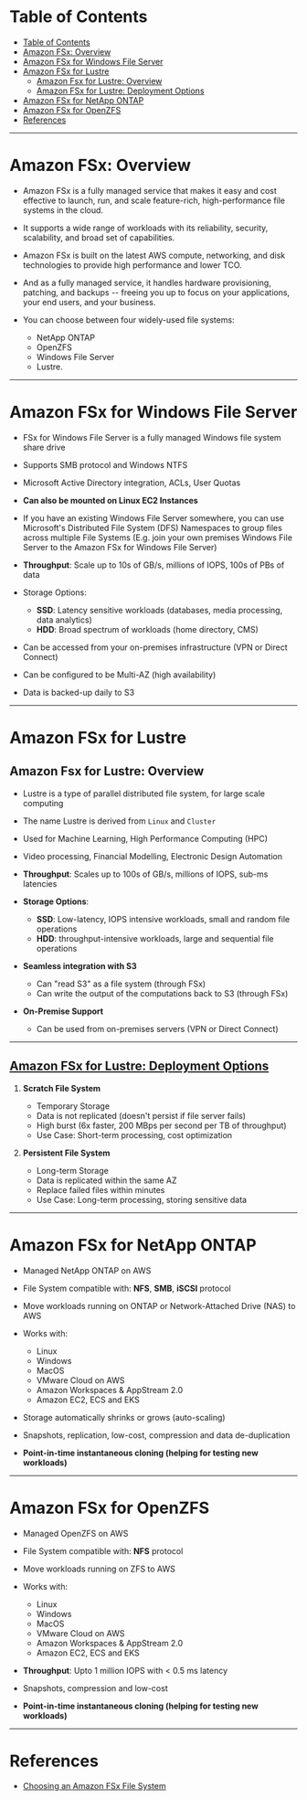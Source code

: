 # Table of Contents

- [Table of Contents](#table-of-contents)
- [Amazon FSx: Overview](#amazon-fsx-overview)
- [Amazon FSx for Windows File Server](#amazon-fsx-for-windows-file-server)
- [Amazon FSx for Lustre](#amazon-fsx-for-lustre)
  - [Amazon Fsx for Lustre: Overview](#amazon-fsx-for-lustre-overview)
  - [Amazon FSx for Lustre: Deployment Options](#amazon-fsx-for-lustre-deployment-options)
- [Amazon FSx for NetApp ONTAP](#amazon-fsx-for-netapp-ontap)
- [Amazon FSx for OpenZFS](#amazon-fsx-for-openzfs)
- [References](#references)

---

# Amazon FSx: Overview

- Amazon FSx is a fully managed service that makes it easy and cost effective to launch, run, and scale feature-rich, high-performance file systems in the cloud.
- It supports a wide range of workloads with its reliability, security, scalability, and broad set of capabilities.
- Amazon FSx is built on the latest AWS compute, networking, and disk technologies to provide high performance and lower TCO.
- And as a fully managed service, it handles hardware provisioning, patching, and backups -- freeing you up to focus on your applications, your end users, and your business.

- You can choose between four widely-used file systems:

  - NetApp ONTAP
  - OpenZFS
  - Windows File Server
  - Lustre.

---

# Amazon FSx for Windows File Server

- FSx for Windows File Server is a fully managed Windows file system share drive
- Supports SMB protocol and Windows NTFS
- Microsoft Active Directory integration, ACLs, User Quotas
- **Can also be mounted on Linux EC2 Instances**
- If you have an existing Windows File Server somewhere, you can use Microsoft's Distributed File System (DFS) Namespaces to group files across multiple File Systems (E.g. join your own premises Windows File Server to the Amazon FSx for Windows File Server)

- **Throughput**: Scale up to 10s of GB/s, millions of IOPS, 100s of PBs of data

- Storage Options:

  - **SSD**: Latency sensitive workloads (databases, media processing, data analytics)
  - **HDD**: Broad spectrum of workloads (home directory, CMS)

- Can be accessed from your on-premises infrastructure (VPN or Direct Connect)
- Can be configured to be Multi-AZ (high availability)
- Data is backed-up daily to S3

---

# Amazon FSx for Lustre

## Amazon Fsx for Lustre: Overview

- Lustre is a type of parallel distributed file system, for large scale computing
- The name Lustre is derived from `Linux` and `Cluster`
- Used for Machine Learning, High Performance Computing (HPC)
- Video processing, Financial Modelling, Electronic Design Automation

- **Throughput**: Scales up to 100s of GB/s, millions of IOPS, sub-ms latencies

- **Storage Options**:

  - **SSD**: Low-latency, IOPS intensive workloads, small and random file operations
  - **HDD**: throughput-intensive workloads, large and sequential file operations

- **Seamless integration with S3**

  - Can "read S3" as a file system (through FSx)
  - Can write the output of the computations back to S3 (through FSx)

- **On-Premise Support**

  - Can be used from on-premises servers (VPN or Direct Connect)

---

## [Amazon FSx for Lustre: Deployment Options](https://docs.aws.amazon.com/fsx/latest/LustreGuide/using-fsx-lustre.html)

1. **Scratch File System**

   - Temporary Storage
   - Data is not replicated (doesn't persist if file server fails)
   - High burst (6x faster, 200 MBps per second per TB of throughput)
   - Use Case: Short-term processing, cost optimization

2. **Persistent File System**

   - Long-term Storage
   - Data is replicated within the same AZ
   - Replace failed files within minutes
   - Use Case: Long-term processing, storing sensitive data

---

# Amazon FSx for NetApp ONTAP

- Managed NetApp ONTAP on AWS
- File System compatible with: **NFS**, **SMB**, **iSCSI** protocol
- Move workloads running on ONTAP or Network-Attached Drive (NAS) to AWS

- Works with:

  - Linux
  - Windows
  - MacOS
  - VMware Cloud on AWS
  - Amazon Workspaces & AppStream 2.0
  - Amazon EC2, ECS and EKS

- Storage automatically shrinks or grows (auto-scaling)
- Snapshots, replication, low-cost, compression and data de-duplication
- **Point-in-time instantaneous cloning (helping for testing new workloads)**

---

# Amazon FSx for OpenZFS

- Managed OpenZFS on AWS
- File System compatible with: **NFS** protocol
- Move workloads running on ZFS to AWS

- Works with:

  - Linux
  - Windows
  - MacOS
  - VMware Cloud on AWS
  - Amazon Workspaces & AppStream 2.0
  - Amazon EC2, ECS and EKS

- **Throughput**: Upto 1 million IOPS with < 0.5 ms latency

- Snapshots, compression and low-cost
- **Point-in-time instantaneous cloning (helping for testing new workloads)**

---

# References

- [Choosing an Amazon FSx File System](https://aws.amazon.com/fsx/when-to-choose-fsx/)
